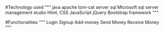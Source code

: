 #Technology used 
"""
java
apache tom-cat server
sql
Microsoft sql server management studio
Html, CSS
JavaScript
jQuery
Bootstrap framework
"""

#Functionalities
"""
Login
Signup
Add-money
Send Money
Receive Money
"""
